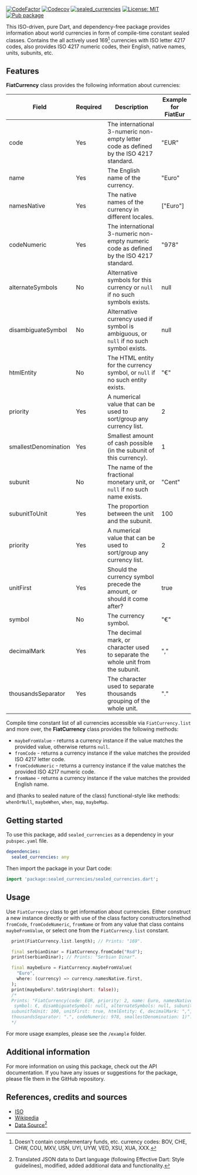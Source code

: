 [![CodeFactor](https://www.codefactor.io/repository/github/tsinis/sealed_world/badge)](https://www.codefactor.io/repository/github/tsinis/sealed_world)
[![Codecov](https://codecov.io/github/tsinis/sealed_world/branch/main/graph/badge.svg?flag=sealed_currencies)](https://app.codecov.io/github/tsinis/sealed_world/flags)
[![sealed_currencies](https://github.com/tsinis/sealed_world/actions/workflows/sealed_currencies.yaml/badge.svg)](https://github.com/tsinis/sealed_world/actions/workflows/sealed_currencies.yaml)
[![License: MIT](https://img.shields.io/badge/License-MIT-yellow.svg)](https://opensource.org/licenses/MIT)
[![Pub package](https://img.shields.io/pub/v/sealed_currencies.svg)](https://pub.dev/packages/sealed_currencies)

This ISO-driven, pure Dart, and dependency-free package provides information about world currencies in form of compile-time constant sealed classes. Contains the all actively used 169[^1] currencies with ISO letter 4217 codes, also provides ISO 4217 numeric codes, their English, native names, units, subunits, etc.

## Features

**FiatCurrency** class provides the following information about currencies:

| Field              | Required | Description                                                                                                              | Example for FiatEur |
| ------------------| -------- | ---------------------------------- | --------------------|
| code               | Yes      | The international 3-numeric non-empty letter code as defined by the ISO 4217 standard.                                   | "EUR"                 |
| name               | Yes      | The English name of the currency.                                                                                                | "Euro"                |
| namesNative        | Yes      | The native names of the currency in different locales.                                                                   | ["Euro"]        |
| codeNumeric        | Yes      | The international 3-numeric non-empty numeric code as defined by the ISO 4217 standard.                                 | "978"                 |
| alternateSymbols   | No       | Alternative symbols for this currency or `null` if no such symbols exists.                                               | null                |
| disambiguateSymbol | No       | Alternative currency used if symbol is ambiguous, or `null` if no such symbol exists.                                    | null                |
| htmlEntity         | No       | The HTML entity for the currency symbol, or `null` if no such entity exists.                                             | "€"                   |
| priority           | Yes       | A numerical value that can be used to sort/group any currency list.                                                       | 2                   |
| smallestDenomination | Yes     | Smallest amount of cash possible (in the subunit of this currency).                                                       | 1                   |
| subunit            | No      | The name of the fractional monetary unit, or `null` if no such name exists.                                              | "Cent"                |
| subunitToUnit      | Yes       | The proportion between the unit and the subunit.                                                                         | 100
| priority      | Yes       | A numerical value that can be used to sort/group any currency list.                                                                         | 2
| unitFirst      | Yes       | Should the currency symbol precede the amount, or should it come after?                                                                         | true
| symbol | No | The currency symbol. | "€"
| decimalMark | Yes | The decimal mark, or character used to separate the whole unit from the subunit. | ","
| thousandsSeparator | Yes | The character used to separate thousands grouping of the whole unit. | "."

Compile time constant list of all currencies accessible via `FiatCurrency.list` and more over, the **FiatCurrency** class provides the following methods:

- `maybeFromValue` - returns a currency instance if the value matches the provided value, otherwise returns `null`.
- `fromCode` - returns a currency instance if the value matches the provided ISO 4217 letter code.
- `fromCodeNumeric` - returns a currency instance if the value matches the provided ISO 4217 numeric code.
- `fromName` - returns a currency instance if the value matches the provided English name.

and (thanks to sealed nature of the class) functional-style like methods: `whenOrNull`, `maybeWhen`, `when`, `map`, `maybeMap`.

## Getting started

To use this package, add `sealed_currencies` as a dependency in your `pubspec.yaml` file.

```yaml
dependencies:
  sealed_currencies: any
```

Then import the package in your Dart code:

```dart
import 'package:sealed_currencies/sealed_currencies.dart';
```

## Usage

Use `FiatCurrency` class to get information about currencies. Either construct a new instance directly or with use of the class factory constructors/method `fromCode`, `fromCodeNumeric`, `fromName` or from any value that class contains `maybeFromValue`, or select one from the `FiatCurrency.list` constant.

```dart
  print(FiatCurrency.list.length); // Prints: "169".

  final serbianDinar = FiatCurrency.fromCode("Rsd");
  print(serbianDinar); // Prints: "Serbian Dinar".

  final maybeEuro = FiatCurrency.maybeFromValue(
    "Euro",
    where: (currency) => currency.namesNative.first,
  );
  print(maybeEuro?.toString(short: false));
  /*
  Prints: "FiatCurrency(code: EUR, priority: 2, name: Euro, namesNative: [Euro],
   symbol: €, disambiguateSymbol: null, alternateSymbols: null, subunit: Cent,
  subunitToUnit: 100, unitFirst: true, htmlEntity: €, decimalMark: ",",
  thousandsSeparator: ".", codeNumeric: 978, smallestDenomination: 1)".
  */
```

For more usage examples, please see the `/example` folder.

## Additional information

For more information on using this package, check out the API documentation.
If you have any issues or suggestions for the package, please file them in the GitHub repository.

## References, credits and sources

- [ISO](https://www.iso.org/iso-4217-currency-codes.html)
- [Wikipedia](https://wikipedia.org/wiki/ISO_4217)
- [Data Source](https://github.com/RubyMoney/money)[^2]

[^1]: Doesn't contain complementary funds, etc. currency codes: BOV, CHE, CHW, COU, MXV, USN, UYI, UYW, VED, XSU, XUA, XXX.
[^2]: Translated JSON data to Dart language (following Effective Dart: Style guidelines), modified, added additional data and functionality.
